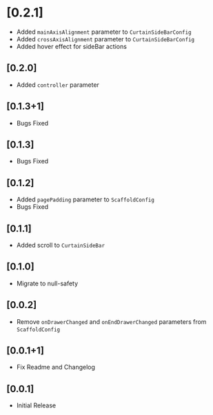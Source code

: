 # [0.2.1]

- Added `mainAxisAlignment` parameter to `CurtainSideBarConfig`
- Added `crossAxisAlignment` parameter to `CurtainSideBarConfig`
- Added hover effect for sideBar actions

## [0.2.0]

- Added `controller` parameter

## [0.1.3+1]

- Bugs Fixed

## [0.1.3]

- Bugs Fixed

## [0.1.2]

- Added `pagePadding` parameter to `ScaffoldConfig`
- Bugs Fixed

## [0.1.1]

- Added scroll to `CurtainSideBar`

## [0.1.0]

- Migrate to null-safety

## [0.0.2]

- Remove `onDrawerChanged` and `onEndDrawerChanged` parameters from `ScaffoldConfig`

## [0.0.1+1]

- Fix Readme and Changelog

## [0.0.1]

- Initial Release
